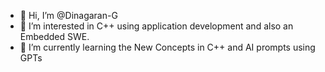 - 👋 Hi, I’m @Dinagaran-G
- 👀 I’m interested in C++ using application development and also an Embedded SWE.
- 🌱 I’m currently learning the New Concepts in C++ and AI prompts using GPTs

<!---
Dinagaran-G/Dinagaran-G is a ✨ special ✨ repository because its `README.md` (this file) appears on your GitHub profile.
You can click the Preview link to take a look at your changes.
--->
